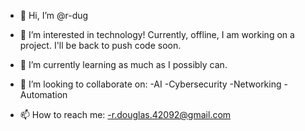 - 👋 Hi, I’m @r-dug

- 👀 I’m interested in technology! Currently, offline, I am working on a project. I'll be back to push code soon.

- 🌱 I’m currently learning as much as I possibly can. 

- 💞️ I’m looking to collaborate on:
  -AI
  -Cybersecurity
  -Networking
  -Automation

- 📫 How to reach me:
  -r.douglas.42092@gmail.com
